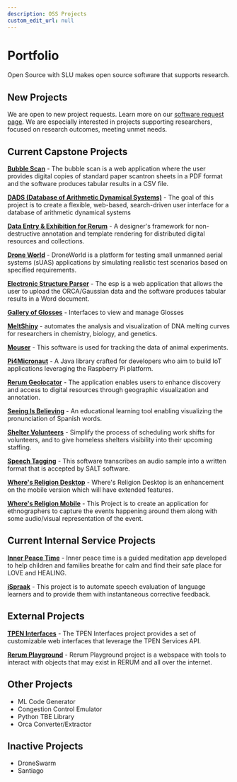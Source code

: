 ```yaml
---
description: OSS Projects
custom_edit_url: null
---
```


# Portfolio

Open Source with SLU makes open source software that supports research.

## New Projects

We are open to new project requests. Learn more on our [software request page](about/software).
We are especially interested in projects supporting researchers, focused on research outcomes, meeting unmet needs.

## Current Capstone Projects

<!-- **Project Name** One-sentence description of the purpose of the project  -->
**[Bubble Scan](project_bubblescan/about.md)** - The bubble scan is a web application where the user provides digital copies of standard paper scantron sheets in a PDF format and the software produces tabular results in a CSV file.

**[DADS (Database of Arithmetic Dynamical Systems)](project_dads/about.md)** - The goal of this project is to create a flexible, web-based, search-driven user interface for a database of arithmetic dynamical systems  
  
**[Data Entry & Exhibition for Rerum](project_deer/about.md)** - A designer's framework for non-destructive annotation and template rendering for distributed digital resources and collections.  
  
**[Drone World](project_droneworld/about.md)** - DroneWorld is a platform for testing small unmanned aerial systems (sUAS) applications by simulating realistic test scenarios based on specified requirements.

**[Electronic Structure Parser](./project_esp/about.md)** - The esp is a web application that allows the user to upload the ORCA/Gaussian data and the software produces tabular results in a Word document.
  
**[Gallery of Glosses](./project_gallery_of_glosses/about.md)** - Interfaces to view and manage Glosses  
  
**[MeltShiny](project_meltshiny/about.md)** - automates the analysis and visualization of DNA melting curves for researchers in chemistry, biology, and genetics.  
  
**[Mouser](project_mouser/about.md)** - This software is used for tracking the data of animal experiments.  
  
**[Pi4Micronaut](project_pi4micronaut/about.md)** - A Java library crafted for developers who aim to build IoT  applications leveraging the Raspberry Pi platform.  
  
**[Rerum Geolocator](project_rerum_geolocator/about.md)** - The application enables users to enhance discovery and access to digital resources through geographic visualization and annotation.  
  
**[Seeing Is Believing](project_sib/about.md)** - An educational learning tool enabling visualizing the pronunciation of Spanish words.

**[Shelter Volunteers](project_shelter_volunteers/about.md)** - Simplify the process of scheduling work shifts for volunteers, and to give homeless shelters visibility into their upcoming staffing.  
  
**[Speech Tagging](project_saltify/about)** - This software transcribes an audio sample into a written format that is accepted by SALT software.   
  
**[Where's Religion Desktop](project_wheres_religion_desktop/about.md)** - Where's Religion Desktop is an enhancement on the mobile version which will have extended features.  
  
**[Where's Religion Mobile](project_wheres_religion_mobile/about.md)** - This Project is to create an application for ethnographers to capture the events happening around them along with some audio/visual representation of the event.  

## Current Internal Service Projects

**[Inner Peace Time](project_innerpeacetime/about.md)** - Inner peace time is a guided meditation app developed to help children and families breathe for calm and find their safe place for LOVE and HEALING.

**[iSpraak](project_ispraak/about.md)** - This project is to automate speech evaluation of language learners and to provide them with instantaneous corrective feedback.


## External Projects

**[TPEN Interfaces](project_tpeninterfaces/about.md)** - The TPEN Interfaces project provides a set of customizable web interfaces that leverage the TPEN Services API.

**[Rerum Playground](project_rerum_playground/about.md)** - Rerum Playground project is a webspace with tools to interact with objects that may exist in RERUM and all over the internet.

## Other Projects

- ML Code Generator
- Congestion Control Emulator
- Python TBE Library
- Orca Converter/Extractor

## Inactive Projects

- DroneSwarm
- Santiago
